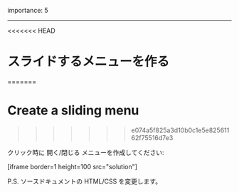 importance: 5

---

<<<<<<< HEAD
# スライドするメニューを作る
=======
# Create a sliding menu
>>>>>>> e074a5f825a3d10b0c1e5e82561162f75516d7e3

クリック時に 開く/閉じる メニューを作成してください:

[iframe border=1 height=100 src="solution"]

P.S. ソースドキュメントの HTML/CSS を変更します。
